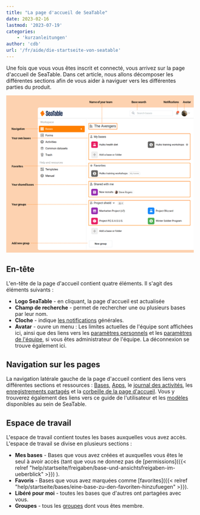 ```yaml
---
title: "La page d'accueil de SeaTable"
date: 2023-02-16
lastmod: '2023-07-19'
categories:
    - 'kurzanleitungen'
author: 'cdb'
url: '/fr/aide/die-startseite-von-seatable'
---
```


Une fois que vous vous êtes inscrit et connecté, vous arrivez sur la page d'accueil de SeaTable. Dans cet article, nous allons décomposer les différentes sections afin de vous aider à naviguer vers les différentes parties du produit.

![Éléments de la page d'accueil SeaTable](images/elements_seatable_homepage.png)

## En-tête

L'en-tête de la page d'accueil contient quatre éléments. Il s'agit des éléments suivants :

- **Logo SeaTable** - en cliquant, la page d'accueil est actualisée
- **Champ de recherche** - permet de rechercher une ou plusieurs bases par leur nom.
- **Cloche** - indique [les notifications](https://seatable.io/fr/docs/benachrichtigungen/sinn-und-zweck-von-benachrichtigungen-in-seatable/) générales.
- **Avatar** - ouvre un menu : Les limites actuelles de l'équipe sont affichées ici, ainsi que des liens vers les [paramètres personnels](https://seatable.io/fr/docs/persoenliche-einstellungen/persoenliche-einstellungen/) et les [paramètres de l'équipe](https://seatable.io/fr/docs/teamverwaltung-abonnement/die-funktionen-der-teamverwaltung-in-der-uebersicht/), si vous êtes administrateur de l'équipe. La déconnexion se trouve également ici.

## Navigation sur les pages

La navigation latérale gauche de la page d'accueil contient des liens vers différentes sections et ressources : [Bases](https://seatable.io/fr/docs/arbeiten-mit-bases/bases/), [Apps](https://seatable.io/fr/docs/apps/welche-apps-gibt-es/), le [journal des activités](https://seatable.io/fr/docs/historie-und-versionen/historie-und-logs/), les [enregistrements partagés](https://seatable.io/fr/docs/gemeinsame-datensaetze/funktionsweise-von-gemeinsamen-datensaetzen/) et la [corbeille de la page d'accueil](https://seatable.io/fr/docs/arbeiten-mit-bases/loeschen-einer-base/). Vous y trouverez également des liens vers ce guide de l'utilisateur et les [modèles](https://seatable.io/fr/modeles/) disponibles au sein de SeaTable.

## Espace de travail

L'espace de travail contient toutes les bases auxquelles vous avez accès. L'espace de travail se divise en plusieurs sections :

- **Mes bases** - Bases que vous avez créées et auxquelles vous êtes le seul à avoir accès (tant que vous ne donnez pas de [permissions]({{< relref "help/startseite/freigaben/base-und-ansichtsfreigaben-im-ueberblick" >}}) ).
- **Favoris** - Bases que vous avez marquées comme [favorites]({{< relref "help/startseite/bases/eine-base-zu-den-favoriten-hinzufuegen" >}}).
- **Libéré pour moi** - toutes les bases que d'autres ont partagées avec vous.
- **Groupes** - tous les [groupes](https://seatable.io/fr/docs/arbeiten-mit-gruppen/gruppen/) dont vous êtes membre.
